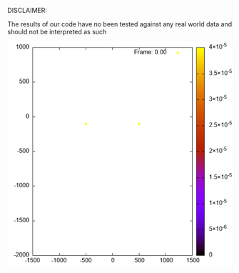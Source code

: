 DISCLAIMER:

The results of our code have no been tested against any real world data and should not be interpreted as such



![Visualization of code](./SoundProp/outputImages/imageGif.gif)
